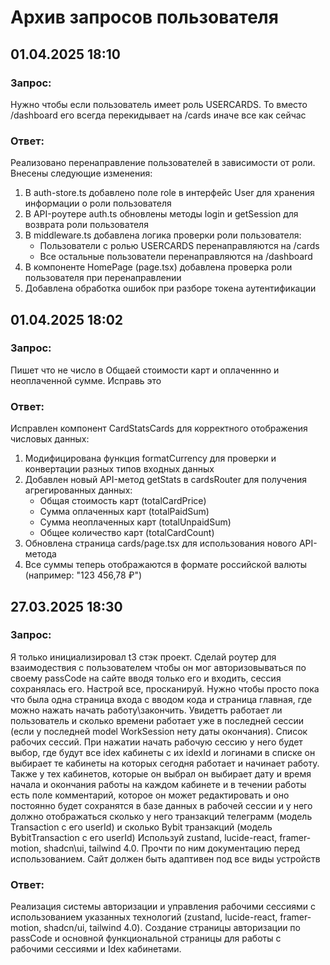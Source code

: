 # Архив запросов пользователя

## 01.04.2025 18:10
### Запрос:
Нужно чтобы если пользователь имеет роль USERCARDS. То вместо /dashboard его всегда перекидывает на /cards иначе все как сейчас

### Ответ:
Реализовано перенаправление пользователей в зависимости от роли. Внесены следующие изменения:

1. В auth-store.ts добавлено поле role в интерфейс User для хранения информации о роли пользователя
2. В API-роутере auth.ts обновлены методы login и getSession для возврата роли пользователя
3. В middleware.ts добавлена логика проверки роли пользователя:
   - Пользователи с ролью USERCARDS перенаправляются на /cards
   - Все остальные пользователи перенаправляются на /dashboard
4. В компоненте HomePage (page.tsx) добавлена проверка роли пользователя при перенаправлении
5. Добавлена обработка ошибок при разборе токена аутентификации

## 01.04.2025 18:02
### Запрос:
Пишет что не число в Общаей стоимости карт и оплаченнно и неоплаченной сумме. Исправь это

### Ответ:
Исправлен компонент CardStatsCards для корректного отображения числовых данных:

1. Модифицирована функция formatCurrency для проверки и конвертации разных типов входных данных
2. Добавлен новый API-метод getStats в cardsRouter для получения агрегированных данных:
   - Общая стоимость карт (totalCardPrice)
   - Сумма оплаченных карт (totalPaidSum)
   - Сумма неоплаченных карт (totalUnpaidSum)
   - Общее количество карт (totalCardCount)
3. Обновлена страница cards/page.tsx для использования нового API-метода
4. Все суммы теперь отображаются в формате российской валюты (например: "123 456,78 ₽")

## 27.03.2025 18:30
### Запрос:
Я только инициализировал t3 стэк проект. Сделай роутер для взаимодествия с пользователем чтобы он мог авторизовываться по своему passCode на сайте вводя только его и входить, сессия сохранялась его. Настрой все, просканируй. Нужно чтобы просто пока что была одна страница входа с вводом кода и страница главная, где можно нажать начать работу\закончить. Увидетть работает ли пользователь и сколько времени работает уже в последней сессии (если у последней model WorkSession нету даты окончания). Список рабочих сессий. При нажатии начать рабочую сессию у него будет выбор, где будут все idex кабинеты с их idexId и логинами в списке он выбирает те кабинеты на которых сегодня работает и начинает работу. Также у тех кабинетов, которые он выбрал он выбирает дату и время начала и окончания работы на каждом кабинете и в течении работы есть поле комментарий, которое он может редактировать и оно постоянно будет сохранятся в базе данных в рабочей сессии и у него должно отображаться сколько у него транзакций телеграмм (модель Transaction с его userId) и сколько Bybit транзакций (модель BybitTransaction с его userId) Используй zustand, lucide-react, framer-motion, shadcn\ui, tailwind 4.0. Прочти по ним документацию перед использованием. Сайт должен быть адаптивен под все виды устройств

### Ответ:
Реализация системы авторизации и управления рабочими сессиями с использованием указанных технологий (zustand, lucide-react, framer-motion, shadcn/ui, tailwind 4.0). Создание страницы авторизации по passCode и основной функциональной страницы для работы с рабочими сессиями и Idex кабинетами.
